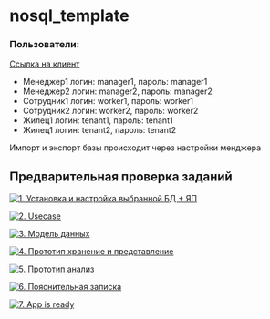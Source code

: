 # nosql_template

### Пользователи:

[Ссылка на клиент](http://127.0.0.1:4202/)

* Менеджер1 логин: manager1, пароль: manager1
* Менеджер2 логин: manager2, пароль: manager2
* Сотрудник1 логин: worker1, пароль: worker1
* Сотрудник2 логин: worker2, пароль: worker2
* Жилец1 логин: tenant1, пароль: tenant1
* Жилец1 логин: tenant2, пароль: tenant2


Импорт и экспорт базы происходит через настройки менджера

## Предварительная проверка заданий

<a href=" ./../../../actions/workflows/1_helloworld.yml" >![1. Установка и настройка выбранной БД + ЯП]( ./../../actions/workflows/1_helloworld.yml/badge.svg)</a>

<a href=" ./../../../actions/workflows/2_usecase.yml" >![2. Usecase]( ./../../actions/workflows/2_usecase.yml/badge.svg)</a>

<a href=" ./../../../actions/workflows/3_data_model.yml" >![3. Модель данных]( ./../../actions/workflows/3_data_model.yml/badge.svg)</a>

<a href=" ./../../../actions/workflows/4_prototype_store_and_view.yml" >![4. Прототип хранение и представление]( ./../../actions/workflows/4_prototype_store_and_view.yml/badge.svg)</a>

<a href=" ./../../../actions/workflows/5_prototype_analysis.yml" >![5. Прототип анализ]( ./../../actions/workflows/5_prototype_analysis.yml/badge.svg)</a> 

<a href=" ./../../../actions/workflows/6_report.yml" >![6. Пояснительная записка]( ./../../actions/workflows/6_report.yml/badge.svg)</a>

<a href=" ./../../../actions/workflows/7_app_is_ready.yml" >![7. App is ready]( ./../../actions/workflows/7_app_is_ready.yml/badge.svg)</a>
